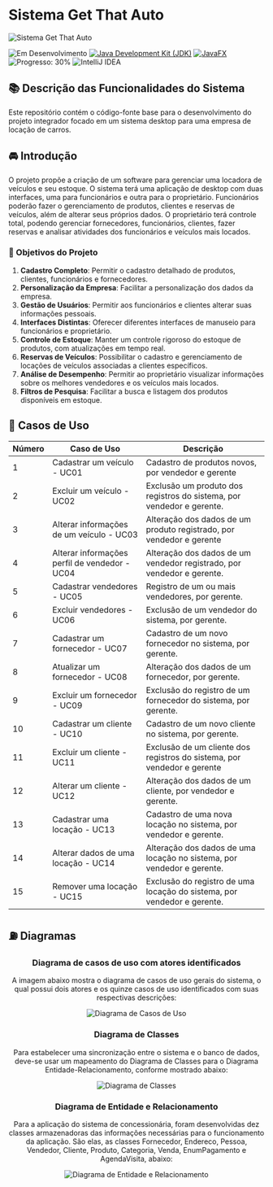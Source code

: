 # Sistema Get That Auto

![Sistema Get That Auto](https://github.com/canoafurada2021/projeto-integrador/assets/84353670/a5a2e867-2ec6-46bc-b96e-57575bcb2bb6)

![Em Desenvolvimento](https://img.shields.io/badge/Status-Em%20Desenvolvimento-blue)
[![Java Development Kit (JDK)](https://img.shields.io/badge/License-JDK-blue)](https://www.oracle.com/java/technologies/javase-jdk11-downloads.html)
[![JavaFX](https://img.shields.io/badge/JavaFX-blue)](https://openjfx.io/)
![Progresso: 30%](https://img.shields.io/badge/Progresso-90%25-blue)
![IntelliJ IDEA](https://img.shields.io/badge/IntelliJ_IDEA-Usando-Blue)


## 📚 Descrição das Funcionalidades do Sistema

Este repositório contém o código-fonte base para o desenvolvimento do projeto integrador focado em um sistema desktop para uma empresa de locação de carros.

## 🚘 Introdução

  O projeto propõe a criação de um software para gerenciar uma locadora de veículos e seu estoque. O sistema terá uma aplicação de desktop com duas interfaces, uma para funcionários e outra para o proprietário. Funcionários poderão fazer o gerenciamento de produtos, clientes e reservas de veículos, além de alterar seus próprios dados. O proprietário terá controle total, podendo gerenciar fornecedores, funcionários, clientes, fazer reservas e analisar atividades dos funcionários e veículos mais locados.


### 🎯 Objetivos do Projeto

1. **Cadastro Completo**: Permitir o cadastro detalhado de produtos, clientes, funcionários e fornecedores.
2. **Personalização da Empresa**: Facilitar a personalização dos dados da empresa.
3. **Gestão de Usuários**: Permitir aos funcionários e clientes alterar suas informações pessoais.
4. **Interfaces Distintas**: Oferecer diferentes interfaces de manuseio para funcionários e proprietário.
5. **Controle de Estoque**: Manter um controle rigoroso do estoque de produtos, com atualizações em tempo real.
6. **Reservas de Veículos**: Possibilitar o cadastro e gerenciamento de locações de veículos associadas a clientes específicos.
7. **Análise de Desempenho**: Permitir ao proprietário visualizar informações sobre os melhores vendedores e os veículos mais locados.
8. **Filtros de Pesquisa**: Facilitar a busca e listagem dos produtos disponíveis em estoque.



## 🚗 Casos de Uso
| **Número** | **Caso de Uso**                                | **Descrição**                                        |
|--------|--------------------------------------------|--------------------------------------------------|
| 1      | Cadastrar um veículo - UC01               | Cadastro de produtos novos, por vendedor e gerente|
| 2      | Excluir um veículo - UC02                 | Exclusão um produto dos registros do sistema, por vendedor e gerente.|
| 3      | Alterar informações de um veículo - UC03  | Alteração dos dados de um produto registrado, por vendedor e gerente |
| 4      | Alterar informações perfil de vendedor - UC04 | Alteração dos dados de um vendedor registrado, por vendedor e gerente.|
| 5      | Cadastrar vendedores - UC05               | Registro de um ou mais vendedores, por gerente. |
| 6      | Excluir vendedores - UC06                 | Exclusão de um vendedor do sistema, por gerente.  |
| 7      | Cadastrar um fornecedor - UC07            | Cadastro de um novo fornecedor no sistema, por gerente. |
| 8      | Atualizar um fornecedor - UC08            | Alteração dos dados de um fornecedor, por gerente.|
| 9      | Excluir um fornecedor - UC09              | Exclusão do registro de um fornecedor do sistema, por gerente. |
| 10     | Cadastrar um cliente - UC10              | Cadastro de um novo cliente no sistema, por gerente. |
| 11     | Excluir um cliente - UC11                | Exclusão de um cliente dos registros do sistema, por vendedor e gerente |
| 12     | Alterar um cliente - UC12                | Alteração dos dados de um cliente, por vendedor e gerente.|
| 13     | Cadastrar uma locação - UC13             | Cadastro de uma nova locação no sistema, por vendedor e gerente. |
| 14     | Alterar dados de uma locação - UC14      | Alteração dos dados de uma locação no sistema, por vendedor e gerente.|
| 15     | Remover uma locação - UC15               | Exclusão do registro de uma locação do sistema, por vendedor e gerente. |


## ⛽ Diagramas

<div style="text-align: center;">
  <h3>Diagrama de casos de uso com atores identificados</h3>
  <p>A imagem abaixo mostra o diagrama de casos de uso gerais do sistema, o qual possui dois atores e os quinze casos de uso identificados com suas respectivas descrições:</p>
  <img src="https://github.com/canoafurada2021/pi-java-fx/blob/master/DiagramaDeCasosDeUsoComAtoresIdentificados.jpg?raw=true" alt="Diagrama de Casos de Uso">
</div>

<div style="text-align: center;">
  <h3>Diagrama de Classes</h3>
  <p>Para estabelecer uma sincronização entre o sistema e o banco de dados, deve-se usar um mapeamento do Diagrama de Classes para o Diagrama Entidade-Relacionamento, conforme mostrado abaixo:</p>
  <img src="https://github.com/canoafurada2021/pi-java-fx/blob/master/DiagramaDeClasses.png?raw=true" alt="Diagrama de Classes">
</div>

<div style="text-align: center;">
  <h3>Diagrama de Entidade e Relacionamento</h3>
  <p>Para a aplicação do sistema de concessionária, foram desenvolvidas dez classes armazenadoras das informações necessárias para o funcionamento da aplicação. São elas, as classes Fornecedor, Endereco, Pessoa, Vendedor, Cliente, Produto, Categoria, Venda, EnumPagamento e AgendaVisita, abaixo:</p>
  <img src="https://github.com/canoafurada2021/pi-java-fx/assets/95760996/299da800-d62c-4fea-9178-26340f579f12.png" alt="Diagrama de Entidade e Relacionamento">
</div>
